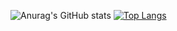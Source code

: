 ![Anurag's GitHub stats](https://github-readme-stats.vercel.app/api?username=fwbrandao&show_icons=true&theme=radical)
[![Top Langs](https://github-readme-stats.vercel.app/api/top-langs/?username=fwbrandao&layout=compact&langs_count=8&hide=JupiterNotebook)](https://github.com/fwbrandao/github-readme-stats)


